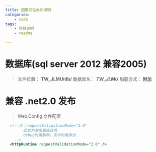 ```yaml
---
title: 团委网站发布说明
categories:
	- code
tags: 
	- 项目说明
	- readme

---
```



# 数据库(sql server 2012 兼容2005)
> 文件位置： **TW_JLMU/db/**
> 数据库名： ***TW_JLMU***
> 加载方式： **附加**

# 兼容 .net2.0 发布

> Web.Config 文件配置

```xml
  <!--注：requestValidationMode="2.0"  
  		此处为发布兼容选项，
		debug时需删除，发布时需添加
	-->
  <httpRuntime requestValidationMode="2.0" />
```


